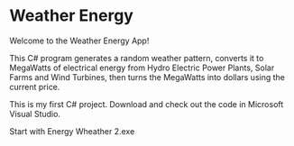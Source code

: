 # Weather Energy

Welcome to the Weather Energy App!

This C# program generates a random weather pattern, converts it to MegaWatts of electrical energy from Hydro Electric Power Plants, Solar Farms and Wind Turbines, then turns the MegaWatts into dollars using the current price. 

This is my first C# project. Download and check out the code in Microsoft Visual Studio.

Start with Energy Wheather 2.exe
